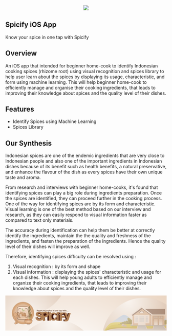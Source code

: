 <p align="center">
  <img height="500" src="/Spicify iOS App.png">
</p>

## Spicify iOS App
Know your spice in one tap with Spicify

## Overview
An iOS app that intended for beginner home-cook to identify Indonesian cooking spices (rhizome root) using visual recognition and spices library to help user learn about the spices by displaying its usage, characteristic, and form using machine learning. This will help beginner home-cook to efficiently manage and organise their cooking ingredients, that leads to improving their knowledge about spices and the quality level of their dishes. 

## Features
- Identify Spices using Machine Learning
- Spices Library

## Our Synthesis
Indonesian spices are one of the endemic ingredients that are very close to Indonesian people and also one of the important ingredients in Indonesian dishes because of its benefit such as health benefits, a natural preservative, and enhance the flavour of the dish as every spices have their own unique taste and aroma.

From research and interviews with beginner home-cooks, it's found that identifying spices can play a big role during ingredients preparation. Once the spices are identified, they can proceed further in the cooking process. One of the way for identifying spices are by its form and characteristic. Visual learning is one of the best method based on our interview and research, as they can easily respond to visual information faster as compared to text only materials.

The accuracy during identification can help them be better at correctly identify the ingredients, maintain the the quality and freshness of the ingredients, and fasten the preparation of the ingredients. Hence the quality level of their dishes will improve as well.

Therefore, identifying spices difficulty can be resolved using :

1. Visual recognition : by its form and shape
2. Visual information : displaying the spices' characteristic and usage for each dishes. This will help young adults to efficiently manage and organize their cooking ingredients, that leads to improving their knowledge about spices and the quality level of their dishes.

<p align="center">
  <img src="/Spicify iOS App (Cover).png">
</p>
